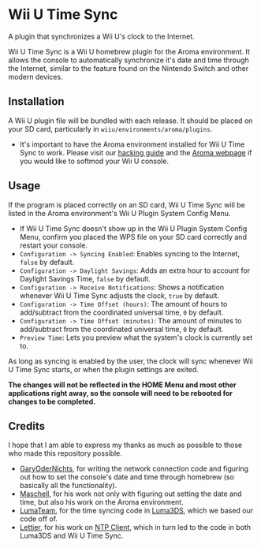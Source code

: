 # Wii U Time Sync

A plugin that synchronizes a Wii U's clock to the Internet.

Wii U Time Sync is a Wii U homebrew plugin for the Aroma environment. It allows the console to automatically synchronize it's date and time through the Internet, similar to the feature found on the Nintendo Switch and other modern devices.

## Installation
A Wii U plugin file will be bundled with each release. It should be placed on your SD card, particularly in `wiiu/environments/aroma/plugins`.
* It's important to have the Aroma environment installed for Wii U Time Sync to work. Please visit our [hacking guide](https://wiiu.hacks.guide/) and the [Aroma webpage](https://aroma.foryour.cafe/) if you would like to softmod your Wii U console.

## Usage
If the program is placed correctly on an SD card, Wii U Time Sync will be listed in the Aroma environment's Wii U Plugin System Config Menu.

* If Wii U Time Sync doesn't show up in the Wii U Plugin System Config Menu, confirm you placed the WPS file on your SD card correctly and restart your console.
* `Configuration -> Syncing Enabled`: Enables syncing to the Internet, `false` by default.
* `Configuration -> Daylight Savings`: Adds an extra hour to account for Daylight Savings Time, `false` by default.
* `Configuration -> Receive Notifications`: Shows a notification whenever Wii U Time Sync adjusts the clock, `true` by default.
* `Configuration -> Time Offset (hours)`: The amount of hours to add/subtract from the coordinated universal time, `0` by default.
* `Configuration -> Time Offset (minutes)`: The amount of minutes to add/subtract from the coordinated universal time, `0` by default.
* `Preview Time`: Lets you preview what the system's clock is currently set to.

As long as syncing is enabled by the user, the clock will sync whenever Wii U Time Sync starts, or when the plugin settings are exited.

**The changes will not be reflected in the HOME Menu and most other applications right away, so the console will need to be rebooted for changes to be completed.**

## Credits
I hope that I am able to express my thanks as much as possible to those who made this repository possible.
* [GaryOderNichts](https://github.com/GaryOderNichts), for writing the network connection code and figuring out how to set the console's date and time through homebrew (so basically all the functionality).
* [Maschell](https://github.com/Maschell), for his work not only with figuring out setting the date and time, but also his work on the Aroma environment.
* [LumaTeam](https://github.com/LumaTeam), for the time syncing code in [Luma3DS](https://github.com/LumaTeam/Luma3DS), which we based our code off of.
* [Lettier](https://github.com/lettier), for his work on [NTP Client](https://github.com/lettier/ntpclient), which in turn led to the code in both Luma3DS and Wii U Time Sync.